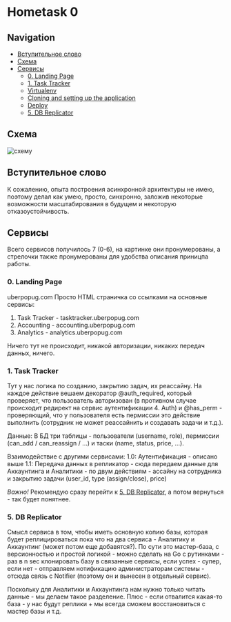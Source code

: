 # Hometask 0

## Navigation

>>>
* [Вступительное слово](#вступительное-слово)
* [Схема](#схема)
* [Сервисы](#сервисы)
  * [0. Landing Page](#0-landing-page)
  * [1. Task Tracker](#1-task-tracker)
  * [Virtualenv](#virtualenv)
  * [Cloning and setting up the application](#cloning-and-setting-up-the-application)
  * [Deploy](#deploy)
  * [5. DB Replicator](#5-db-replicator)
>>>

## Схема

![схему](/scheme.png)

## Вступительное слово

К сожалению, опыта построения асинхронной архитектуры не имею, поэтому делал как умею, просто, синхронно,
заложив некоторые возможности масштабирования в будущем и некоторую отказоустойчивость.

## Сервисы

Всего сервисов получилось 7 (0-6), на картинке они пронумерованы, а стрелочки также пронумерованы для удобства описания приницпа работы.

### 0. Landing Page

uberpopug.com
Просто HTML страничка со ссылками на основные сервисы: 

1. Task Tracker - tasktracker.uberpopug.com
2. Accounting - accounting.uberpopug.com
3. Analytics - analytics.uberpopug.com

Ничего тут не происходит, никакой авторизации, никаких передач данных, ничего.

### 1. Task Tracker

Тут у нас логика по созданию, закрытию задач, их реассайну.
На каждое действие вешаем декоратор @auth_required, который проверяет, что пользователь авторизован (в противном случае происходит редирект на сервис аутентификации 4. Auth) и @has_perm - проверяющий, что у пользователя есть пермиссии это действие выполнить (сотрудник не может реассайнить и создавать задачи и т.д.).

Данные:
В БД три таблицы - пользователи (username, role), пермиссии (can_add / can_reassign / ...) и таски (name, status, price, ...).

Взаимодействие с другими сервисами:
1.0: Аутентификация - описано выше
1.1: Передача данных в репликатор - сюда передаем данные для Аккаунтинга и Аналитики - по двум действиям - ассайну на сотрудника и закрытию задачи (user_id, type (assign/close), price)

*Важно!*
Рекомендую сразу перейти к [5. DB Replicator](#5-db-replicator), а потом вернуться - так будет понятнее.

### 5. DB Replicator

Смысл сервиса в том, чтобы иметь основную копию базы, которая будет реплицироваться пока что на два сервиса - Аналитику и Аккаунтинг (может потом еще добавятся?). По сути это мастер-база, с версионностью и простой логикой - можно сделать на Go с рутинками - раз в n sec клонировать базу в связанные сервисы, если успех - супер, если нет - отправляем нотификацию администраторам системы - отсюда связь с Notifier (поэтому он и вынесен в отдельный сервис).

Поскольку для Аналитики и Аккаунтинга нам нужно только читать данные - мы делаем такое разделение. Плюс - если отвалится какая-то база - у нас будут реплики + мы всегда сможем восстановиться с мастер базы и т.д.

